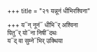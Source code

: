 +++
title = "२१ यन्नूनं धीभिरश्विना"

+++
य᳓न् नूनं᳓ धीभि᳓र् अश्विना  
पितु᳓र् यो᳓ना निषी᳓दथः  
य᳓द् वा सुम्ने᳓भिर् उक्थिया